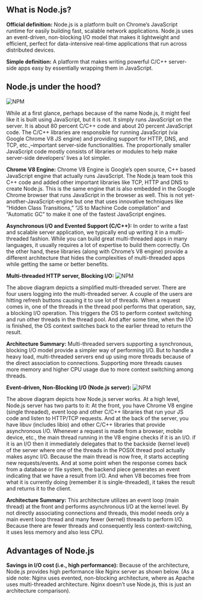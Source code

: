 What is Node.js?
----------------
**Official definition:** Node.js is a platform built on Chrome’s JavaScript runtime for easily building fast, scalable network applications. Node.js uses an event-driven, non-blocking I/O model that makes it lightweight and efficient, perfect for data-intensive real-time applications that run across distributed devices.

**Simple definition:** A platform that makes writing powerful C/C++ server-side apps easy by essentially wrapping them in JavaScript.

Node.js under the hood?
-----------------------
![NPM](http://blog.cloudfoundry.org/wp-content/uploads/2012/04/Screen-Shot-2012-04-24-at-5.40.33-PM.png)

While at a first glance, perhaps because of the name Node.js, it might feel like it is built using JavaScript, but it is not. It simply runs JavaScript on the server. It is about 80 percent C/C++ code and about 20 percent JavaScript code. The C/C++ libraries are responsible for running JavaScript (via Google Chrome V8 JS engine) and providing support for HTTP, DNS, and TCP, etc.,–important server-side functionalities. The proportionally smaller JavaScript code mostly consists of libraries or modules to help make server-side developers’ lives a lot simpler.

**Chrome V8 Engine:**
Chrome V8 Engine is Google’s open source, C++ based JavaScript engine that actually runs JavaScript. The Node.js team took this C++ code and added other important libraries like TCP, HTTP and DNS to create Node.js. This is the same engine that is also embedded in the Google Chrome browser that runs JavaScript in the browser as well. This is not yet-another-JavaScript-engine but one that uses innovative techniques like “Hidden Class Transitions,” “JS to Machine Code compilation” and “Automatic GC” to make it one of the fastest JavaScript engines.

**Asynchronous I/O and Evented Support (C/C++):**
In order to write a fast and scalable server application, we typically end up writing it in a multi-threaded fashion. While you can build great multi-threaded apps in many languages, it usually requires a lot of expertise to build them correctly. On the other hand, these libraries (along with Chrome’s V8 engine) provide a different architecture that hides the complexities of multi-threaded apps while getting the same or better benefits.

**Multi-threaded HTTP server, Blocking I/O:**
![NPM](http://blog.cloudfoundry.org/wp-content/uploads/2012/04/multiThreadedServer.png)

The above diagram depicts a simplified multi-threaded server. There are four users logging into the multi-threaded server. A couple of the users are hitting refresh buttons causing it to use lot of threads. When a request comes in, one of the threads in the thread pool performs that operation, say, a blocking I/O operation. This triggers the OS to perform context switching and run other threads in the thread pool. And after some time, when the I/O is finished, the OS context switches back to the earlier thread to return the result.

**Architecture Summary:**
Multi-threaded servers supporting a synchronous, blocking I/O model provide a simpler way of performing I/O. But to handle a heavy load, multi-threaded servers end up using more threads because of the direct association to connections. Supporting more threads causes more memory and higher CPU usage due to more context switching among threads.

**Event-driven, Non-Blocking I/O (Node.js server):**
![NPM](http://blog.cloudfoundry.org/wp-content/uploads/2012/04/NodeJS-EventedIOAsyncIO_latest.png)

The above diagram depicts how Node.js server works. At a high level, Node.js server has two parts to it:
At the front, you have Chrome V8 engine (single threaded), event loop and other C/C++ libraries that run your JS code and listen to HTTP/TCP requests.
And at the back of the server, you have libuv (includes libio) and other C/C++ libraries that provide asynchronous I/O.
Whenever a request is made from a browser, mobile device, etc., the main thread running in the V8 engine checks if it is an I/O. if it is an I/O then it immediately delegates that to the backside (kernel level) of the server where one of the threads in the POSIX thread pool actually makes async I/O. Because the main thread is now free, it starts accepting new requests/events.
And at some point when the response comes back from a database or file system, the backend piece generates an event indicating that we have a result from I/O. And when V8 becomes free from what it is currently doing (remember it is single-threaded), it takes the result and returns it to the client.

**Architecture Summary:**
This architecture utilizes an event loop (main thread) at the front and performs asynchronous I/O at the kernel level. By not directly associating connections and threads, this model needs only a main event loop thread and many fewer (kernel) threads to perform I/O. Because there are fewer threads and consequently less context-switching, it uses less memory and also less CPU.

Advantages of Node.js
---------------------
**Savings in I/O cost (i.e., high performance):**
Because of the architecture, Node.js provides high performance like Nginx server as shown below. (As a side note: Nginx uses evented, non-blocking architecture, where as Apache uses multi-threaded architecture. Nginx doesn’t use Node.js, this is just an architecture comparison).
